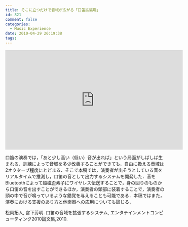 ```yaml
---
title: そこに立つだけで音域が広がる「口笛拡張場」
id: 821
comment: false
categories:
  - Music Experience
date: 2010-04-29 20:19:38
tags:
---
```



<iframe width="560" height="315" src="https://www.youtube.com/embed/j4MmC5fq3HM" frameborder="0" allowfullscreen></iframe>

<!--more-->

口笛の演奏では，「あと少し高い（低い）音が出れば」という局面がしばしば生まれる．訓練によって音域を多少改善することができても，自由に扱える音域は2オクターブ程度にとどまる．そこで本稿では，演奏者が出そうとしている音をリアルタイムで推測し，口笛の音として出力するシステムを開発した．音をBluetoothによって超磁歪素子にワイヤレス伝送することで，身の回りのものから口笛の音を出すことができるほか，演奏者の頭部に装着することで，演奏者の頭の中で音が鳴っているような錯覚を与えることも可能である．本稿ではまた，演奏における支援のあり方と他楽器への応用についても論じる．

松岡拓人, 宮下芳明. 口笛の音域を拡張するシステム, エンタテインメントコンピューティング2010論文集,2010.
